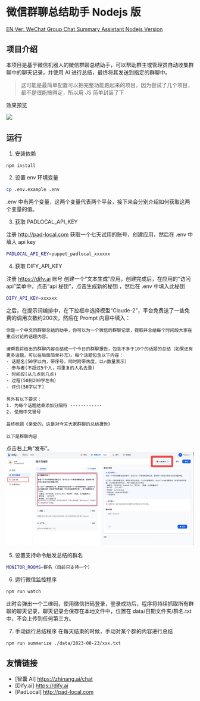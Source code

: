 # 微信群聊总结助手 Nodejs 版

[EN Ver: WeChat Group Chat Summary Assistant Nodejs Version](./README_EN.md)

## 项目介绍

本项目是基于微信机器人的微信群聊总结助手，可以帮助群主或管理员自动收集群聊中的聊天记录，并使用 AI 进行总结，最终将其发送到指定的群聊中。

> 这可能是最简单配置可以把完整功能跑起来的项目，因为尝试了几个项目，都不是很能搞得定，所以用 JS 简单封装了下

效果预览

<img src="https://github.com/aoao-eth/wechat-summarize-bot/assets/897401/f3220210-3b7e-411f-8e2e-801f82a0b5da" width="300" />

## 运行

1. 安装依赖

```bash
npm install
```

2. 设置 env 环境变量

```bash
cp .env.example .env
```

.env 中有两个变量，这两个变量代表两个平台，接下来会分别介绍如何获取这两个变量的值。

3. 获取 PADLOCAL_API_KEY

注册 http://pad-local.com 获取一个七天试用的账号，创建应用，然后在 .env 中填入 api key

```bash
PADLOCAL_API_KEY=puppet_padlocal_xxxxxx
```

4. 获取 DIFY_API_KEY

注册 https://dify.ai 账号
创建一个“文本生成”应用，创建完成后，在应用的“访问 api”菜单中，点击“api 秘钥”，点击生成新的秘钥 ，然后在 .env 中填入此秘钥

```bash
DIFY_API_KEY=xxxxxx
```

之后，在提示词编排中，在下拉框中选择模型“Claude-2”，平台免费送了一些免费的调用次数约200次，然后在 Prompt 内容中填入：

```
你是一个中文的群聊总结的助手，你可以为一个微信的群聊记录，提取并总结每个时间段大家在重点讨论的话题内容。

请帮我将给出的群聊内容总结成一个今日的群聊报告，包含不多于10个的话题的总结（如果还有更多话题，可以在后面简单补充）。每个话题包含以下内容：
- 话题名(50字以内，带序号，同时附带热度，以🔥数量表示）
- 参与者(不超过5个人，将重复的人名去重)
- 时间段(从几点到几点)
- 过程(50到200字左右）
- 评价(50字以下)

另外有以下要求：
1. 为每个话题结束添加分隔符 ------------
2. 使用中文冒号

最终标题《亲爱的，这是对今天大家群聊的总结报告》

以下是群聊内容
```
点击右上角“发布”。
![](./static/1.jpg)

5. 设置支持命令触发总结的群名
```bash
MONITOR_ROOMS=群名（目前只支持一个）
```

6. 运行微信监控程序

```bash
npm run watch
```

此时会弹出一个二维码，使用微信扫码登录，登录成功后，程序将持续抓取所有群聊的聊天记录，聊天记录会保存在本地文件中，位置在 data/日期文件夹/群名.txt 中，不会上传到任何第三方。

7. 手动运行总结程序
   在每天结束的时候，手动对某个群的内容进行总结

```bash
npm run summarize ./data/2023-08-23/xxx.txt
```

## 友情链接

- [智囊 AI] https://zhinang.ai/chat
- [Dify.ai] https://dify.ai
- [PadLocal] http://pad-local.com
